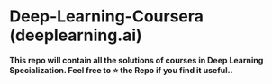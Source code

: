 # Deep-Learning-Coursera (deeplearning.ai)

<b> This repo will contain all the solutions of courses in Deep Learning Specialization. Feel free to :star: the Repo if you find it useful.. </b>
